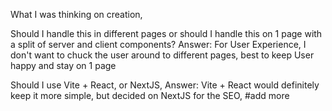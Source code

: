 What I was thinking on creation,

Should I handle this in different pages or should I handle this on 1 page with a split of server and client components?
Answer: For User Experience, I don't want to chuck the user around to different pages, best to keep User happy and stay on 1 page

Should I use Vite + React, or NextJS,
Answer: Vite + React would definitely keep it more simple, but decided on NextJS for the SEO, #add more

